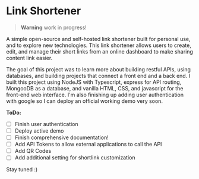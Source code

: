 # Link Shortener

> **Warning** work in progress!

A simple open-source and self-hosted link shortener built for personal use, and to explore new technologies. This link shortener allows users to create, edit, and manage their short links from an online dashboard to make sharing content link easier. 

The goal of this project was to learn more about building restful APIs, using databases, and building projects that connect a front end and a back end. I built this project using NodeJS with Typescript, express for API routing, MongooDB as a database, and vanilla HTML, CSS, and javascript for the front-end web interface. I'm also finishing up adding user authentication with google so I can deploy an official working demo very soon.

**ToDo:**
- [ ] Finish user authentication
- [ ] Deploy active demo
- [ ] Finish comprehensive documentation!
- [ ] Add API Tokens to allow external applications to call the API
- [ ] Add QR Codes
- [ ] Add additional setting for shortlink customization

Stay tuned :)
